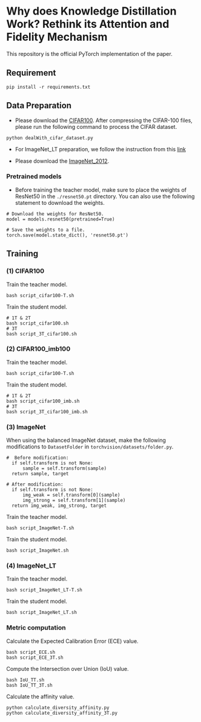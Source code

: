 # **Why does Knowledge Distillation Work? Rethink its Attention and Fidelity Mechanism**

This repository is the official PyTorch implementation of the paper.

## Requirement
```
pip install -r requirements.txt
```
## Data Preparation

  - Please download the [CIFAR100](https://www.cs.toronto.edu/~kriz/cifar.html). After compressing the CIFAR-100 files, please run the following command to process the CIFAR dataset.
  ```
python dealWith_cifar_dataset.py
  ```

  - For ImageNet_LT preparation,  we follow the instruction from this [link](https://github.com/zhmiao/OpenLongTailRecognition-OLTR)

  - Please download the [ImageNet_2012](http://image-net.org/index).
  


### Pretrained models

* Before training the teacher model, make sure to place the weights of ResNet50 in the `./resnet50.pt` directory. You can also use the following statement to download the weights.
```
# Download the weights for ResNet50.
model = models.resnet50(pretrained=True)

# Save the weights to a file.
torch.save(model.state_dict(), 'resnet50.pt')
```

## Training
### (1) CIFAR100
Train the teacher model.
```
bash script_cifar100-T.sh
```
Train the student model.
```
# 1T & 2T
bash script_cifar100.sh
# 3T
bash script_3T_cifar100.sh
```

### (2) CIFAR100_imb100
Train the teacher model.
```
bash script_cifar100-T.sh
```
Train the student model.
```
# 1T & 2T
bash script_cifar100_imb.sh
# 3T
bash script_3T_cifar100_imb.sh
```

### (3) ImageNet
When using the balanced ImageNet dataset, make the following modifications to `DatasetFolder` in `torchvision/datasets/folder.py`.
```
#  Before modification:
  if self.transform is not None:
      sample = self.transform(sample)
  return sample, target
  
# After modification:
  if self.transform is not None:
      img_weak = self.transform[0](sample)
      img_strong = self.transform[1](sample)
  return img_weak, img_strong, target
```

Train the teacher model.
```
bash script_ImageNet-T.sh
```
Train the student model.
```
bash script_ImageNet.sh
```

### (4) ImageNet_LT
Train the teacher model.
```
bash script_ImageNet_LT-T.sh
```
Train the student model.
```
bash script_ImageNet_LT.sh
```

### Metric computation
Calculate the Expected Calibration Error (ECE) value.
```
bash script_ECE.sh
bash script_ECE_3T.sh
```

Compute the Intersection over Union (IoU) value.
```
bash IoU_TT.sh
bash IoU_TT_3T.sh
```

Calculate the affinity value.
```
python calculate_diversity_affinity.py
python calculate_diversity_affinity_3T.py
```